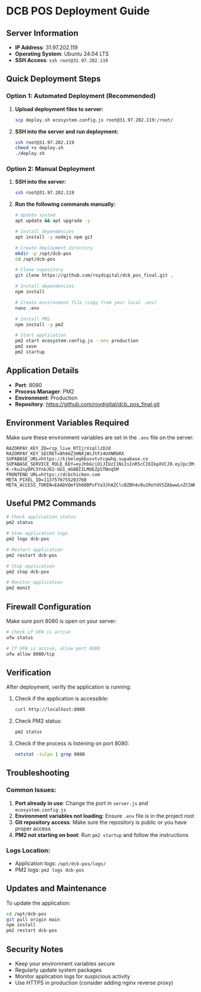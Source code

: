 # DCB POS Deployment Guide

## Server Information
- **IP Address**: 31.97.202.119
- **Operating System**: Ubuntu 24.04 LTS
- **SSH Access**: `ssh root@31.97.202.119`

## Quick Deployment Steps

### Option 1: Automated Deployment (Recommended)
1. **Upload deployment files to server:**
   ```bash
   scp deploy.sh ecosystem.config.js root@31.97.202.119:/root/
   ```

2. **SSH into the server and run deployment:**
   ```bash
   ssh root@31.97.202.119
   chmod +x deploy.sh
   ./deploy.sh
   ```

### Option 2: Manual Deployment
1. **SSH into the server:**
   ```bash
   ssh root@31.97.202.119
   ```

2. **Run the following commands manually:**
   ```bash
   # Update system
   apt update && apt upgrade -y
   
   # Install dependencies
   apt install -y nodejs npm git
   
   # Create deployment directory
   mkdir -p /opt/dcb-pos
   cd /opt/dcb-pos
   
   # Clone repository
   git clone https://github.com/roydigital/dcb_pos_final.git .
   
   # Install dependencies
   npm install
   
   # Create environment file (copy from your local .env)
   nano .env
   
   # Install PM2
   npm install -g pm2
   
   # Start application
   pm2 start ecosystem.config.js --env production
   pm2 save
   pm2 startup
   ```

## Application Details

- **Port**: 8080
- **Process Manager**: PM2
- **Environment**: Production
- **Repository**: https://github.com/roydigital/dcb_pos_final.git

## Environment Variables Required

Make sure these environment variables are set in the `.env` file on the server:

```env
RAZORPAY_KEY_ID=rzp_live_RTIjrVzqllzDJd
RAZORPAY_KEY_SECRET=8h66Z3HNXjWcJtFz4UXNRbRX
SUPABASE_URL=https://kjbelegkbusvtvtcgwhq.supabase.co
SUPABASE_SERVICE_ROLE_KEY=eyJhbGciOiJIUzI1NiIsInR5cCI6IkpXVCJ9.eyJpc3MiOiJzdXBhYmFzZSIsInJlZiI6ImtqYmVsZWdrYnVzdnR2dGNnd2hxIiwicm9sZSI6ImFub24iLCJpYXQiOjE3NTg1MjI5ODIsImV4cCI6MjA3NDA5ODk4Mn0.-K-rkuJnyDPL5YnkJ62-UG1_mG0BIILMUEZpSTNnq5M
FRONTEND_URL=https://dcbchicken.com
META_PIXEL_ID=1137576755203760
META_ACCESS_TOKEN=EAADVQmfSh60BPvFYa3JhAZClcBZBh4v8u1RoYdVSZAbwwLnZCSWKoEmIRLlJXPpwJS0eODiAz7ti4FRnxtwy3ZBt4eJQDSTHZANxd6VZAXAXV0EIsf6u1OuU8K6ExLfWLgZAcZBuu6ArXvGrNqLJdioemtRBXxfnGjy8Xsm0o83clMD4zH9ZCAdpOieyEximExu0v4HAZDZD
```

## Useful PM2 Commands

```bash
# Check application status
pm2 status

# View application logs
pm2 logs dcb-pos

# Restart application
pm2 restart dcb-pos

# Stop application
pm2 stop dcb-pos

# Monitor application
pm2 monit
```

## Firewall Configuration

Make sure port 8080 is open on your server:

```bash
# Check if UFW is active
ufw status

# If UFW is active, allow port 8080
ufw allow 8080/tcp
```

## Verification

After deployment, verify the application is running:

1. Check if the application is accessible:
   ```bash
   curl http://localhost:8080
   ```

2. Check PM2 status:
   ```bash
   pm2 status
   ```

3. Check if the process is listening on port 8080:
   ```bash
   netstat -tulpn | grep 8080
   ```

## Troubleshooting

### Common Issues:

1. **Port already in use**: Change the port in `server.js` and `ecosystem.config.js`
2. **Environment variables not loading**: Ensure `.env` file is in the project root
3. **Git repository access**: Make sure the repository is public or you have proper access
4. **PM2 not starting on boot**: Run `pm2 startup` and follow the instructions

### Logs Location:
- Application logs: `/opt/dcb-pos/logs/`
- PM2 logs: `pm2 logs dcb-pos`

## Updates and Maintenance

To update the application:

```bash
cd /opt/dcb-pos
git pull origin main
npm install
pm2 restart dcb-pos
```

## Security Notes

- Keep your environment variables secure
- Regularly update system packages
- Monitor application logs for suspicious activity
- Use HTTPS in production (consider adding nginx reverse proxy)
